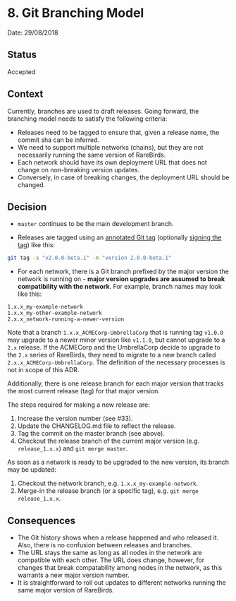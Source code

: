 # 8. Git Branching Model

Date: 29/08/2018

## Status

Accepted

## Context

Currently, branches are used to draft releases. Going forward, the branching model needs to satisfy the following criteria:

- Releases need to be tagged to ensure that, given a release name, the commit sha can be inferred.
- We need to support multiple networks (chains), but they are not necessarily running the same version of RareBirds.
- Each network should have its own deployment URL that does not change on non-breaking version updates.
- Conversely, in case of breaking changes, the deployment URL should be changed.

## Decision

- `master` continues to be the main development branch.

- Releases are tagged using an [annotated Git tag](https://git-scm.com/book/en/v2/Git-Basics-Tagging) (optionally [signing the tag](https://git-scm.com/book/en/v2/Git-Tools-Signing-Your-Work)) like this:

```bash
git tag -a "v2.0.0-beta.1" -m "version 2.0.0-beta.1"
```

- For each network, there is a Git branch prefixed by the major version the network is running on - **major version upgrades are assumed to break compatibility with the network**. For example, branch names may look like this:

```plain
1.x.x_my-example-network
1.x.x_my-other-example-network
2.x.x_network-running-a-newer-version
```

Note that a branch `1.x.x_ACMECorp-UmbrellaCorp` that is running tag `v1.0.0` may upgrade to a newer minor version like `v1.1.0`, but cannot upgrade to a `2.x` release. If the ACMECorp and the UmbrellaCorp decide to upgrade to the `2.x` series of RareBirds, they need to migrate to a new branch called `2.x.x_ACMECorp-UmbrellaCorp`. The definition of the necessary processes is not in scope of this ADR.

Additionally, there is one release branch for each major version that tracks the most current release (tag) for that major version.

The steps required for making a new release are:

1. Increase the version number (see #33).
1. Update the CHANGELOG.md file to reflect the release.
1. Tag the commit on the master branch (see above).
1. Checkout the release branch of the current major version (e.g. `release_1.x.x`) and `git merge master`.

As soon as a network is ready to be upgraded to the new version, its branch may be updated:

1. Checkout the network branch, e.g. `1.x.x_my-example-network`.
1. Merge-in the release branch (or a specific tag), e.g. `git merge release_1.x.x`.

## Consequences

- The Git history shows when a release happened and who released it. Also, there is no
  confusion between releases and branches.
- The URL stays the same as long as all nodes in the network are compatible with each other. The URL does change, however, for changes that break compatability among nodes in the network, as this warrants a new major version number.
- It is straightforward to roll out updates to different networks running the same major version of RareBirds.
